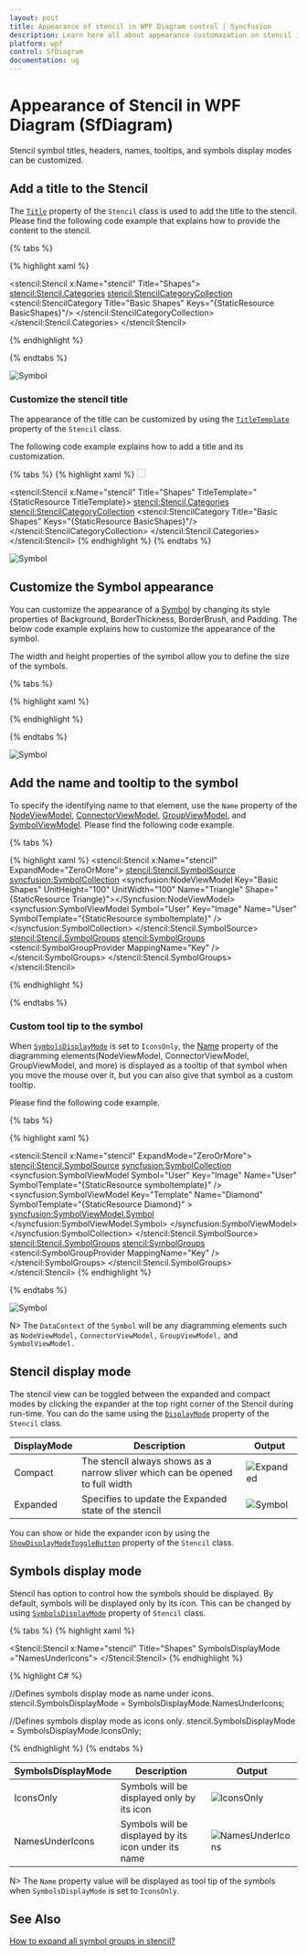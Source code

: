 ```yaml
---
layout: post
title: Appearance of stencil in WPF Diagram control | Syncfusion
description: Learn here all about appearance customazation on stencil in Syncfusion WPF Diagram (SfDiagram) control ports.
platform: wpf
control: SfDiagram
documentation: ug
---
```


# Appearance of Stencil in WPF Diagram (SfDiagram)

Stencil symbol titles, headers, names, tooltips, and symbols display modes can be customized.

## Add a title to the Stencil

The [`Title`](https://help.syncfusion.com/cr/wpf/Syncfusion.UI.Xaml.Diagram.Stencil.Stencil.html#Syncfusion_UI_Xaml_Diagram_Stencil_Stencil_Title) property of the `Stencil` class is used to add the title to the stencil. Please find the following code example that explains how to provide the content to the stencil.

{% tabs %}

{% highlight xaml %}
<!--Initialize the stencil-->
<stencil:Stencil x:Name="stencil" Title="Shapes">
    <!--Initialize the stencil categories-->
    <stencil:Stencil.Categories>
        <stencil:StencilCategoryCollection>
            <!--Specify the basic shapes category with a title and resource key-->
            <stencil:StencilCategory Title="Basic Shapes" Keys="{StaticResource BasicShapes}"/>
        </stencil:StencilCategoryCollection>
    </stencil:Stencil.Categories>
</stencil:Stencil>

{% endhighlight %}
 
{% endtabs %}

![Symbol](Stencil_images/Stencil_Title.png) 

### Customize the stencil title

The appearance of the title can be customized by using the  [`TitleTemplate`](https://help.syncfusion.com/cr/wpf/Syncfusion.UI.Xaml.Diagram.Stencil.Stencil.html#Syncfusion_UI_Xaml_Diagram_Stencil_Stencil_TitleTemplate) property of the `Stencil` class.

The following code example explains how to add a title and its customization.

{% tabs %}
{% highlight xaml %}
<DataTemplate x:Key="TitleTemplate">
  <StackPanel Orientation="Horizontal">
   <Image Source="/Image/Shapes.png"
      Width="15" Height="15" />
   <TextBlock Margin="5,0,0,0" HorizontalAlignment="Center" VerticalAlignment="Center" Text="Shapes" />
  </StackPanel>
</DataTemplate>

<!--Initialize the stencil-->
<stencil:Stencil x:Name="stencil" Title="Shapes" TitleTemplate="{StaticResource TitleTemplate}>
    <!--Initialize the stencil categories-->
    <stencil:Stencil.Categories>
        <stencil:StencilCategoryCollection>
            <!--Specify the basic shapes category with a title and resource key-->
            <stencil:StencilCategory Title="Basic Shapes" Keys="{StaticResource BasicShapes}"/>
        </stencil:StencilCategoryCollection>
    </stencil:Stencil.Categories>
</stencil:Stencil>
{% endhighlight %}
{% endtabs %}

![Symbol](Stencil_images/Stencil_TitleTemplate.PNG) 

## Customize the Symbol appearance

You can customize the appearance of a [Symbol](https://help.syncfusion.com/cr/wpf/Syncfusion.UI.Xaml.Diagram.Stencil.Symbol.html) by changing its style properties of Background, BorderThickness, BorderBrush, and Padding. The below code example explains how to customize the appearance of the symbol.

The width and height properties of the symbol allow you to define the size of the symbols.

{% tabs %}

{% highlight xaml %}

 <!--Style for Symbol-->
<Style TargetType="stencil:Symbol">
    <Setter Property="Width" Value="100" />
    <Setter Property="Height" Value="100" />
    <Setter Property="BorderThickness" Value="1" />
    <Setter Property="Background" Value="Transparent" />
    <Setter Property="BorderBrush" Value="Blue" />            
    <Setter Property="Padding" Value="5"></Setter>
</Style>

{% endhighlight %}
 
{% endtabs %}

![Symbol](Stencil_images/imagenode1.PNG) 

## Add the name and tooltip to the symbol

To specify the identifying name to that element, use the `Name` property of the [NodeViewModel](https://help.syncfusion.com/cr/wpf/Syncfusion.UI.Xaml.Diagram.NodeViewModel.html), [ConnectorViewModel](https://help.syncfusion.com/cr/wpf/Syncfusion.UI.Xaml.Diagram.ConnectorViewModel.html), [GroupViewModel](https://help.syncfusion.com/cr/wpf/Syncfusion.UI.Xaml.Diagram.GroupViewModel.html), and [SymbolViewModel](https://help.syncfusion.com/cr/wpf/Syncfusion.UI.Xaml.Diagram.Stencil.SymbolViewModel.html). Please find the following code example.

{% tabs %}

{% highlight xaml %}
<stencil:Stencil x:Name="stencil" ExpandMode="ZeroOrMore">
    <stencil:Stencil.SymbolSource>
       <syncfusion:SymbolCollection>
        <syncfusion:NodeViewModel Key="Basic Shapes" UnitHeight="100" UnitWidth="100" Name="Triangle" Shape="{StaticResource Triangle}"></Syncfusion:NodeViewModel>
        <syncfusion:SymbolViewModel Symbol="User" Key="Image" Name="User"
          SymbolTemplate="{StaticResource symboltemplate}" />
      </syncfusion:SymbolCollection>
    </stencil:Stencil.SymbolSource>
    <stencil:Stencil.SymbolGroups>
      <stencil:SymbolGroups>
      <!--Separate groups based on the key-->
         <stencil:SymbolGroupProvider MappingName="Key" />
       </stencil:SymbolGroups>
    </stencil:Stencil.SymbolGroups>
</stencil:Stencil>

{% endhighlight %}
 
{% endtabs %}

### Custom tool tip to the symbol

When [`SymbolsDisplayMode`](https://help.syncfusion.com/cr/wpf/Syncfusion.UI.Xaml.Diagram.Stencil.Stencil.html#Syncfusion_UI_Xaml_Diagram_Stencil_Stencil_SymbolsDisplayMode) is set to `IconsOnly`, the [Name](https://help.syncfusion.com/cr/wpf/Syncfusion.UI.Xaml.Diagram.Stencil.SymbolViewModel.html#Syncfusion_UI_Xaml_Diagram_Stencil_SymbolViewModel_Name) property of the diagramming elements(NodeViewModel, ConnectorViewModel, GroupViewModel, and more) is displayed as a tooltip of that symbol when you move the mouse over it, but you can also give that symbol as a custom tooltip.

Please find the following code example.

{% tabs %}

{% highlight xaml %}

 <!--Style for Symbol-->
<Style TargetType="stencil:Symbol">
 <Setter Property="ToolTip" Value="{Binding Symbol}"></Setter>
 <Setter Property="Width" Value="100" />
 <Setter Property="Height" Value="100" />
 <Setter Property="BorderThickness" Value="1" />
 <Setter Property="Background" Value="Transparent" />
 <Setter Property="BorderBrush" Value="Blue" />            
 <Setter Property="Padding" Value="5"></Setter>
</Style>
<stencil:Stencil x:Name="stencil" ExpandMode="ZeroOrMore">
    <stencil:Stencil.SymbolSource>
       <syncfusion:SymbolCollection>
        <syncfusion:SymbolViewModel Symbol="User" Key="Image" Name="User"
          SymbolTemplate="{StaticResource symboltemplate}" />
        <syncfusion:SymbolViewModel  Key="Template" Name="Diamond"
             SymbolTemplate="{StaticResource Diamond}" >
         <syncfusion:SymbolViewModel.Symbol>
            <StackPanel Orientation="Vertical">
                <TextBlock   FontSize="14" FontWeight="Bold" Foreground="Black" Text="Diamond" Margin="0,0,0,10">
                </TextBlock>
                <TextBlock FontStyle="Italic" FontSize="12" Foreground="Black" Text="Drag onto the Page">
                </TextBlock>
            </StackPanel>
        </syncfusion:SymbolViewModel.Symbol>
        </syncfusion:SymbolViewModel>
      </syncfusion:SymbolCollection>
    </stencil:Stencil.SymbolSource>
    <stencil:Stencil.SymbolGroups>
      <stencil:SymbolGroups>
      <!--Separate groups based on the key-->
         <stencil:SymbolGroupProvider MappingName="Key" />
       </stencil:SymbolGroups>
    </stencil:Stencil.SymbolGroups>
</stencil:Stencil>
{% endhighlight %}
 
{% endtabs %}

![Symbol](Stencil_images/imagenode.PNG) 

N> The `DataContext` of the `Symbol` will be any diagramming elements such as `NodeViewModel,` `ConnectorViewModel,` `GroupViewModel,` and `SymbolViewModel.`

## Stencil display mode

The stencil view can be toggled between the expanded and compact modes by clicking the expander at the top right corner of the Stencil during run-time. You can do the same using the [`DisplayMode`](https://help.syncfusion.com/cr/wpf/Syncfusion.UI.Xaml.Diagram.Stencil.Stencil.html#Syncfusion_UI_Xaml_Diagram_Stencil_Stencil_DisplayMode) property of the `Stencil` class.

|DisplayMode|Description|Output|
|----------|-----------|--------|
| Compact | The stencil always shows as a narrow sliver which can be opened to full width |![Expanded](Stencil_images/ExpandModeExpand.PNG) |
| Expanded | Specifies to update the Expanded state of the stencil |![Symbol](Stencil_images/Stencil_Compact.PNG)|

You can show or hide the expander icon by using the [`ShowDisplayModeToggleButton`](https://help.syncfusion.com/cr/wpf/Syncfusion.UI.Xaml.Diagram.Stencil.Stencil.html#Syncfusion_UI_Xaml_Diagram_Stencil_Stencil_ShowDisplayModeToggleButton) property of the `Stencil` class. 

## Symbols display mode

Stencil has option to control how the symbols should be displayed. By default, symbols will be displayed only by its icon. This can be changed by using [`SymbolsDisplayMode`](https://help.syncfusion.com/cr/wpf/Syncfusion.UI.Xaml.Diagram.Stencil.Stencil.html#Syncfusion_UI_Xaml_Diagram_Stencil_Stencil_SymbolsDisplayMode) property of `Stencil` class.

{% tabs %}
{% highlight xaml %}
<!--Initialize the stencil-->
<Stencil:Stencil x:Name="stencil" Title="Shapes" SymbolsDisplayMode ="NamesUnderIcons">
</Stencil:Stencil>
{% endhighlight %}

{% highlight C# %}

//Defines symbols display mode as name under icons.
stencil.SymbolsDisplayMode = SymbolsDisplayMode.NamesUnderIcons;

//Defines symbols display mode as icons only.
stencil.SymbolsDisplayMode = SymbolsDisplayMode.IconsOnly;

{% endhighlight %}
{% endtabs %}

|SymbolsDisplayMode|Description|Output|
|----------|-----------|-----------|
| IconsOnly | Symbols will be displayed only by its icon |![IconsOnly](Stencil_images/IconsOnly.png)|
| NamesUnderIcons | Symbols will be displayed by its icon under its name |![NamesUnderIcons](Stencil_images/NameUnderIcons.png)|

N> The `Name` property value will be displayed as tool tip of the symbols when `SymbolsDisplayMode` is set to `IconsOnly`.

## See Also

[How to expand all symbol groups in stencil?](https://support.syncfusion.com/kb/article/5492/how-to-expand-all-symbol-groups-in-wpf-diagram-sfdiagram)